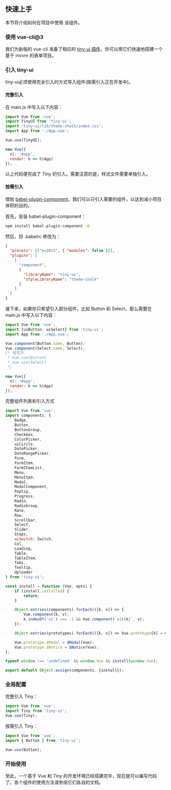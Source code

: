 ## 快速上手

本节将介绍如何在项目中使用 该组件。

### 使用 vue-cli@3

我们为新版的 vue-cli 准备了相应的 [tiny-ui 插件](https://github.com/afcfzf/ui-component)，你可以用它们快速地搭建一个基于 mvvm 的表单项目。


### 引入 tiny-ui

tiny-ui必须使用完全引入的方式导入组件(按需引入正在开发中)。

#### 完整引入

在 main.js 中写入以下内容：

```javascript
import Vue from 'vue';
import TinyUI from 'tiny-ui';
import 'tiny-ui/lib/theme-chalk/index.css';
import App from './App.vue';

Vue.use(TinyUI);

new Vue({
  el: '#app',
  render: h => h(App)
});
```

以上代码便完成了 Tiny 的引入。需要注意的是，样式文件需要单独引入。

#### 按需引入

借助 [babel-plugin-component](https://github.com/QingWei-Li/babel-plugin-component)，我们可以只引入需要的组件，以达到减小项目体积的目的。

首先，安装 babel-plugin-component：

```bash
npm install babel-plugin-component -D
```

然后，将 .babelrc 修改为：

```json
{
  "presets": [["es2015", { "modules": false }]],
  "plugins": [
    [
      "component",
      {
        "libraryName": "tiny-ui",
        "styleLibraryName": "theme-chalk"
      }
    ]
  ]
}
```

接下来，如果你只希望引入部分组件，比如 Button 和 Select，那么需要在 main.js 中写入以下内容：

```javascript
import Vue from 'vue';
import {uiButton, uiSelect} from 'tiny-ui';
import App from './App.vue';

Vue.component(Button.name, Button);
Vue.component(Select.name, Select);
/* 或写为
 * Vue.use(Button)
 * Vue.use(Select)
 */

new Vue({
  el: '#app',
  render: h => h(App)
});
```

完整组件列表和引入方式

```javascript
import Vue from 'vue';
import components, {
    Badge,
    Button,
    ButtonGroup,
    Checkbox,
    ColorPicker,
    uiCircle,
    DatePicker,
    DateRangePicker,
    Form,
    FormItem,
    FormItemList,
    Menu,
    MenuItem,
    Modal,
    ModalComponent,
    Poptip,
    Progress,
    Radio,
    RadioGroup,
    Rate,
    Row,
    Scrollbar,
    Select,
    Slider,
    Steps,
    uiSwitch: Switch,
    Col,
    Loading,
    Table,
    TableItem,
    Tabs,
    Tooltip,
    Uploader
} from 'tiny-ui';

const install = function (Vue, opts) {
    if (install.installed) {
        return;
    }

    Object.entries(components).forEach(([k, v]) => {
        Vue.component(k, v);
        k.indexOf('ui') === -1 && Vue.component(`ui${k}`, v);
    });

    Object.entries(prototypes).forEach(([k, v]) => Vue.prototype[k] = v);

    Vue.prototype.$Modal = $Modal(Vue);
    Vue.prototype.$Notice = $Notice(Vue);
};

typeof window !== 'undefined' && window.Vue && install(window.Vue);

export default Object.assign(components, {install});
```

### 全局配置

完整引入 Tiny：

```js
import Vue from 'vue';
import Tiny from 'tiny-ui';
Vue.use(Tiny);
```

按需引入 Tiny：

```js
import Vue from 'vue';
import { Button } from 'tiny-ui';

Vue.use(Button);
```

### 开始使用

至此，一个基于 Vue 和 Tiny 的开发环境已经搭建完毕，现在就可以编写代码了。各个组件的使用方法请参阅它们各自的文档。


